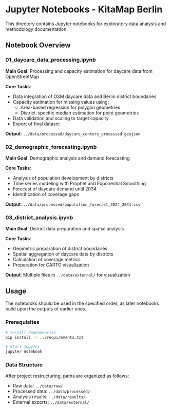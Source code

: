 # Jupyter Notebooks - KitaMap Berlin

This directory contains Jupyter notebooks for exploratory data analysis and methodology documentation.

## Notebook Overview

### 01_daycare_data_processing.ipynb
**Main Goal**: Processing and capacity estimation for daycare data from OpenStreetMap

**Core Tasks**:
- Data integration of OSM daycare data and Berlin district boundaries
- Capacity estimation for missing values using:
  - Area-based regression for polygon geometries
  - District-specific median estimation for point geometries
- Data validation and scaling to target capacity
- Export of final dataset

**Output**: `../data/processed/daycare_centers_processed.geojson`

### 02_demographic_forecasting.ipynb
**Main Goal**: Demographic analysis and demand forecasting

**Core Tasks**:
- Analysis of population development by districts
- Time series modeling with Prophet and Exponential Smoothing
- Forecast of daycare demand until 2034
- Identification of coverage gaps

**Output**: `../data/processed/population_forecast_2024_2034.csv`

### 03_district_analysis.ipynb
**Main Goal**: District data preparation and spatial analysis

**Core Tasks**:
- Geometric preparation of district boundaries
- Spatial aggregation of daycare data by districts
- Calculation of coverage metrics
- Preparation for CARTO visualization

**Output**: Multiple files in `../data/external/` for visualization

## Usage

The notebooks should be used in the specified order, as later notebooks build upon the outputs of earlier ones.

### Prerequisites
```bash
# Install dependencies
pip install -r ../requirements.txt

# Start Jupyter
jupyter notebook
```

### Data Structure
After project restructuring, paths are organized as follows:
- Raw data: `../data/raw/`
- Processed data: `../data/processed/`
- Analysis results: `../data/results/`
- External exports: `../data/external/`